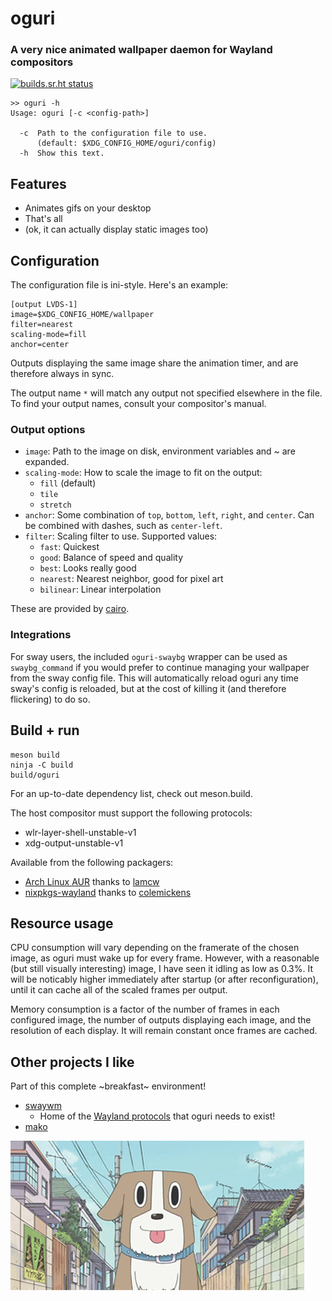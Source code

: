 # oguri
### A very nice animated wallpaper daemon for Wayland compositors

[![builds.sr.ht status](https://builds.sr.ht/~vilhalmer/oguri.svg)](https://builds.sr.ht/~vilhalmer/oguri?)

	>> oguri -h
	Usage: oguri [-c <config-path>]

	  -c  Path to the configuration file to use.
		  (default: $XDG_CONFIG_HOME/oguri/config)
	  -h  Show this text.

## Features

- Animates gifs on your desktop
- That's all
- (ok, it can actually display static images too)

## Configuration

The configuration file is ini-style. Here's an example:

	[output LVDS-1]
	image=$XDG_CONFIG_HOME/wallpaper
	filter=nearest
	scaling-mode=fill
	anchor=center

Outputs displaying the same image share the animation timer, and are therefore
always in sync.

The output name `*` will match any output not specified elsewhere in the file.
To find your output names, consult your compositor's manual.

### Output options

- `image`: Path to the image on disk, environment variables and ~ are expanded.
- `scaling-mode`: How to scale the image to fit on the output:
	- `fill` (default)
	- `tile`
	- `stretch`
- `anchor`: Some combination of `top`, `bottom`, `left`, `right`, and `center`.
	Can be combined with dashes, such as `center-left`.
- `filter`: Scaling filter to use. Supported values:
	- `fast`: Quickest
	- `good`: Balance of speed and quality
	- `best`: Looks really good
	- `nearest`: Nearest neighbor, good for pixel art
	- `bilinear`: Linear interpolation

These are provided by [cairo](https://cairographics.org/manual/cairo-cairo-pattern-t.html#cairo-filter-t).

### Integrations

For sway users, the included `oguri-swaybg` wrapper can be used as
`swaybg_command` if you would prefer to continue managing your wallpaper from
the sway config file. This will automatically reload oguri any time sway's
config is reloaded, but at the cost of killing it (and therefore flickering)
to do so.

## Build + run

	meson build
	ninja -C build
	build/oguri

For an up-to-date dependency list, check out meson.build.

The host compositor must support the following protocols:

- wlr-layer-shell-unstable-v1
- xdg-output-unstable-v1

Available from the following packagers:

- [Arch Linux AUR](https://aur.archlinux.org/packages/oguri-git/) thanks
to [lamcw](https://github.com/lamcw)
- [nixpkgs-wayland](https://github.com/colemickens/nixpkgs-wayland) thanks to
[colemickens](https://github.com/colemickens)

## Resource usage

CPU consumption will vary depending on the framerate of the chosen image, as
oguri must wake up for every frame. However, with a reasonable (but still
visually interesting) image, I have seen it idling as low as 0.3%. It will be
noticably higher immediately after startup (or after reconfiguration), until it
can cache all of the scaled frames per output.

Memory consumption is a factor of the number of frames in each configured
image, the number of outputs displaying each image, and the resolution of each
display. It will remain constant once frames are cached.

## Other projects I like

Part of this complete ~breakfast~ environment!

- [swaywm](https://github.com/swaywm)
	- Home of the [Wayland protocols](https://github.com/swaywm/wlr-protocols)
	  that oguri needs to exist!
- [mako](https://github.com/emersion/mako)

![Oguri Cap](oguri-cap.gif)
